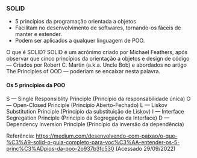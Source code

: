 ### SOLID 
- 5 princípios da programação orientada a objetos 
- Facilitam no desenvolvimento de softwares, tornando-os fáceis de manter e estender. 
- Podem ser aplicados a qualquer linguagem de POO.

O que é SOLID?
SOLID é um acrônimo criado por Michael Feathers, 
após observar que cinco princípios da orientação a objetos e design de código — Criados por Robert C. Martin (a.k.a. Uncle Bob) 
e abordados no artigo The Principles of OOD — poderiam se encaixar nesta palavra.

#### Os 5 princípios da POO

S — Single Responsiblity Principle (Princípio da responsabilidade única)
O — Open-Closed Principle (Princípio Aberto-Fechado)
L — Liskov Substitution Principle (Princípio da substituição de Liskov)
I — Interface Segregation Principle (Princípio da Segregação da Interface)
D — Dependency Inversion Principle (Princípio da inversão da dependência)


Referência:
https://medium.com/desenvolvendo-com-paixao/o-que-%C3%A9-solid-o-guia-completo-para-voc%C3%AA-entender-os-5-princ%C3%ADpios-da-poo-2b937b3fc530
(Acessado 29/09/2022)
